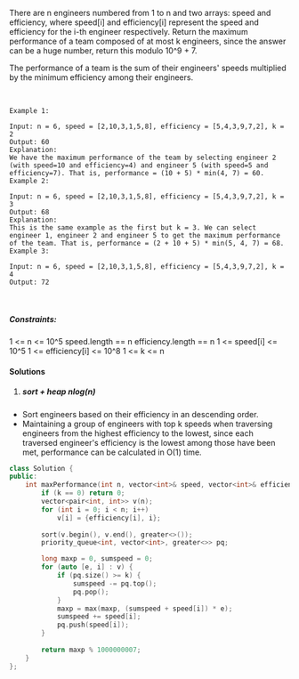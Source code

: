 There are n engineers numbered from 1 to n and two arrays: speed and efficiency, where speed[i] and efficiency[i] represent the speed and efficiency for the i-th engineer respectively. Return the maximum performance of a team composed of at most k engineers, since the answer can be a huge number, return this modulo 10^9 + 7.

The performance of a team is the sum of their engineers' speeds multiplied by the minimum efficiency among their engineers. 

 

```
Example 1:

Input: n = 6, speed = [2,10,3,1,5,8], efficiency = [5,4,3,9,7,2], k = 2
Output: 60
Explanation: 
We have the maximum performance of the team by selecting engineer 2 (with speed=10 and efficiency=4) and engineer 5 (with speed=5 and efficiency=7). That is, performance = (10 + 5) * min(4, 7) = 60.
Example 2:

Input: n = 6, speed = [2,10,3,1,5,8], efficiency = [5,4,3,9,7,2], k = 3
Output: 68
Explanation:
This is the same example as the first but k = 3. We can select engineer 1, engineer 2 and engineer 5 to get the maximum performance of the team. That is, performance = (2 + 10 + 5) * min(5, 4, 7) = 68.
Example 3:

Input: n = 6, speed = [2,10,3,1,5,8], efficiency = [5,4,3,9,7,2], k = 4
Output: 72
```
 

##### Constraints:

1 <= n <= 10^5
speed.length == n
efficiency.length == n
1 <= speed[i] <= 10^5
1 <= efficiency[i] <= 10^8
1 <= k <= n


#### Solutions


1. ##### sort + heap nlog(n)


- Sort engineers based on their efficiency in an descending order.
- Maintaining a group of engineers with top k speeds when traversing engineers from the highest efficiency to the lowest, since each traversed engineer's efficiency is the lowest among those have been met, performance can be calculated in O(1) time.

```cpp
class Solution {
public:
    int maxPerformance(int n, vector<int>& speed, vector<int>& efficiency, int k) {
        if (k == 0) return 0;
        vector<pair<int, int>> v(n);
        for (int i = 0; i < n; i++)
            v[i] = {efficiency[i], i};
        
        sort(v.begin(), v.end(), greater<>());
        priority_queue<int, vector<int>, greater<>> pq;

        long maxp = 0, sumspeed = 0;
        for (auto [e, i] : v) {
            if (pq.size() >= k) {
                sumspeed -= pq.top();
                pq.pop();
            }
            maxp = max(maxp, (sumspeed + speed[i]) * e);
            sumspeed += speed[i];
            pq.push(speed[i]);
        }
        
        return maxp % 1000000007;
    }
};
```